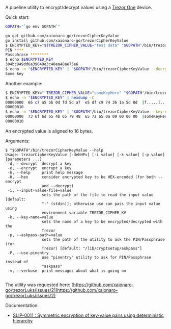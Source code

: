 A pipeline utility to encrypt/decrypt values using a [Trezor One](https://github.com/trezor/trezor-mcu) device.

Quick start:
```sh
GOPATH="`go env GOPATH`"

go get github.com/xaionaro-go/trezorCipherKeyValue
go install github.com/xaionaro-go/trezorCipherKeyValue
$ ENCRYPTED_KEY="$(TREZOR_CIPHER_VALUE="test data" "$GOPATH"/bin/trezorCipherKeyValue --encrypt --hex)"
PIN ****
Passphrase ********
$ echo $ENCRYPTED_KEY
304bc949dd6a39049e3c40ea48ae75e6
$ echo -n "$ENCRYPTED_KEY" | "$GOPATH"/bin/trezorCipherKeyValue --decrypt --hex
Some key
```

Another example:
```sh
$ ENCRYPTED_KEY="`TREZOR_CIPHER_VALUE="someKeyHere" "$GOPATH"/bin/trezorCipherKeyValue --key-name myKey --use-pinentry --encrypt`"
$ echo -n "$ENCRYPTED_KEY" | hexdump -C
00000000  66 c7 a5 bb 0d fd 5d a7  e5 df c9 74 36 1a 5d 8d  |f.....]....t6.].|
00000010
$ echo -n "$ENCRYPTED_KEY" | "$GOPATH"/bin/trezorCipherKeyValue --key-name myKey --use-pinentry --decrypt | hexdump -C
00000000  73 6f 6d 65 4b 65 79 48  65 72 65 0a 00 00 00 00  |someKeyHere.....|
00000010
```

An encrypted value is aligned to 16 bytes.

Arguments:
```
$ "$GOPATH"/bin/trezorCipherKeyValue --help
Usage: trezorCipherKeyValue [-dehHPv] [-i value] [-k value] [-p value] [parameters ...]
 -d, --decrypt  decrypt a key
 -e, --encrypt  encrypt a key
 -h, --help     print help message
 -H, --hex      consider encrypted key to be HEX-encoded (for both --encrypt
                and --decrypt)
 -i, --input-value-file=value
                sets the path of the file to read the input value [default:
                "-" (stdin)]; otherwise use can pass the input value using
                environment variable TREZOR_CIPHER_KV
 -k, --key-name=value
                sets the name of a key to be encrypted/decrypted with the
                Trezor
 -p, --askpass-path=value
                sets the path of the utility to ask the PIN/Passphrase (for
                Trezor) [default: "/lib/cryptsetup/askpass"]
 -P, --use-pinentry
                use "pinentry" utility to ask for PIN/Passphrase instead of
                "askpass"
 -v, --verbose  print messages about what is going on
```

```
```

The utility was requested here: [https://github.com/xaionaro-go/trezorLuks/issues/2](https://github.com/xaionaro-go/trezorLuks/issues/2)

Documentation:
* [SLIP-0011 : Symmetric encryption of key-value pairs using deterministic hierarchy](https://github.com/satoshilabs/slips/blob/master/slip-0011.md)
